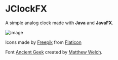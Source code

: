# JClockFX
A simple analog clock made with **Java** and **JavaFX**.

![image](https://user-images.githubusercontent.com/54688495/103469931-12dad680-4d31-11eb-95f9-72efd0c3baff.png)

Icons made by [Freepik](https://www.flaticon.com/authors/freepik) from [Flaticon](https://www.flaticon.com/)

Font [Ancient Geek](https://www.dafont.com/es/ancient-geek.font) created by [Matthew Welch](https://www.dafont.com/es/matthew-welch.d318).
